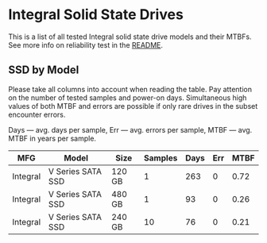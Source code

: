 Integral Solid State Drives
===========================

This is a list of all tested Integral solid state drive models and their MTBFs. See
more info on reliability test in the [README](https://github.com/linuxhw/SMART).

SSD by Model
------------

Please take all columns into account when reading the table. Pay attention on the
number of tested samples and power-on days. Simultaneous high values of both MTBF
and errors are possible if only rare drives in the subset encounter errors.

Days — avg. days per sample,
Err  — avg. errors per sample,
MTBF — avg. MTBF in years per sample.

| MFG       | Model              | Size   | Samples | Days  | Err   | MTBF   |
|-----------|--------------------|--------|---------|-------|-------|--------|
| Integral  | V Series SATA SSD  | 120 GB | 1       | 263   | 0     | 0.72   |
| Integral  | V Series SATA SSD  | 480 GB | 1       | 93    | 0     | 0.26   |
| Integral  | V Series SATA SSD  | 240 GB | 10      | 76    | 0     | 0.21   |
